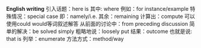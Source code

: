 **English writing**
引入话题：here is
其中: where
例如：for instance/example
特殊情况：special case
即：namely/i.e.
其余：remaining
计算出：compute
可以使用could would等词叙述解答
从前面的讨论中：from preceding discussion
简单的解决：be solved simply
粗略地说：loosely put
结果：outcome
也就是说: that is
列举：enumerate
方法方式：method/way
